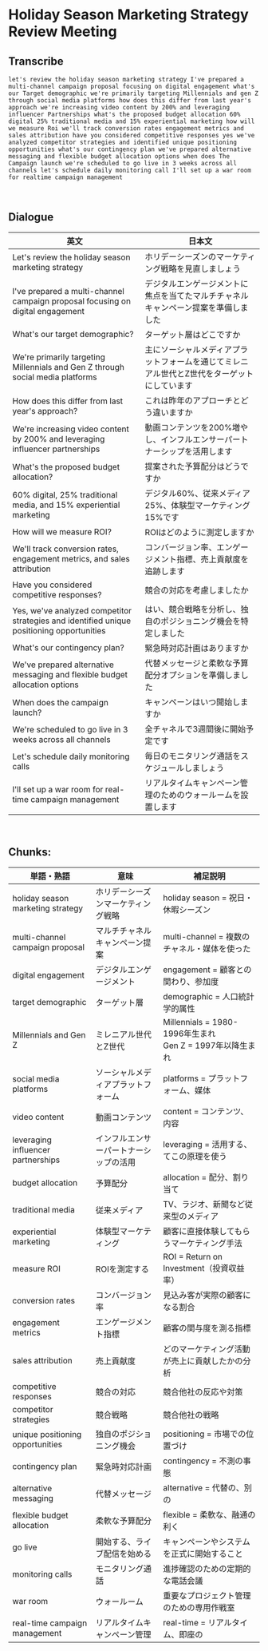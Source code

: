 # Holiday Season Marketing Strategy Review Meeting

## Transcribe
```
let's review the holiday season marketing strategy I've prepared a multi-channel campaign proposal focusing on digital engagement what's our Target demographic we're primarily targeting Millennials and gen Z through social media platforms how does this differ from last year's approach we're increasing video content by 200% and leveraging influencer Partnerships what's the proposed budget allocation 60% digital 25% traditional media and 15% experiential marketing how will we measure Roi we'll track conversion rates engagement metrics and sales attribution have you considered competitive responses yes we've analyzed competitor strategies and identified unique positioning opportunities what's our contingency plan we've prepared alternative messaging and flexible budget allocation options when does The Campaign launch we're scheduled to go live in 3 weeks across all channels let's schedule daily monitoring call I'll set up a war room for realtime campaign management
```

<br>

## Dialogue

| 英文 | 日本文 |
|------|--------|
| Let's review the holiday season marketing strategy | ホリデーシーズンのマーケティング戦略を見直しましょう |
| I've prepared a multi-channel campaign proposal focusing on digital engagement | デジタルエンゲージメントに焦点を当てたマルチチャネルキャンペーン提案を準備しました |
| What's our target demographic? | ターゲット層はどこですか |
| We're primarily targeting Millennials and Gen Z through social media platforms | 主にソーシャルメディアプラットフォームを通じてミレニアル世代とZ世代をターゲットにしています |
| How does this differ from last year's approach? | これは昨年のアプローチとどう違いますか |
| We're increasing video content by 200% and leveraging influencer partnerships | 動画コンテンツを200%増やし、インフルエンサーパートナーシップを活用します |
| What's the proposed budget allocation? | 提案された予算配分はどうですか |
| 60% digital, 25% traditional media, and 15% experiential marketing | デジタル60%、従来メディア25%、体験型マーケティング15%です |
| How will we measure ROI? | ROIはどのように測定しますか |
| We'll track conversion rates, engagement metrics, and sales attribution | コンバージョン率、エンゲージメント指標、売上貢献度を追跡します |
| Have you considered competitive responses? | 競合の対応を考慮しましたか |
| Yes, we've analyzed competitor strategies and identified unique positioning opportunities | はい、競合戦略を分析し、独自のポジショニング機会を特定しました |
| What's our contingency plan? | 緊急時対応計画はありますか |
| We've prepared alternative messaging and flexible budget allocation options | 代替メッセージと柔軟な予算配分オプションを準備しました |
| When does the campaign launch? | キャンペーンはいつ開始しますか |
| We're scheduled to go live in 3 weeks across all channels | 全チャネルで3週間後に開始予定です |
| Let's schedule daily monitoring calls | 毎日のモニタリング通話をスケジュールしましょう |
| I'll set up a war room for real-time campaign management | リアルタイムキャンペーン管理のためのウォールームを設置します |

<br>

## **Chunks:**

| 単語・熟語 | 意味 | 補足説明 |
|---|---|---|
| holiday season marketing strategy | ホリデーシーズンマーケティング戦略 | holiday season = 祝日・休暇シーズン |
| multi-channel campaign proposal | マルチチャネルキャンペーン提案 | multi-channel = 複数のチャネル・媒体を使った |
| digital engagement | デジタルエンゲージメント | engagement = 顧客との関わり、参加度 |
| target demographic | ターゲット層 | demographic = 人口統計学的属性 |
| Millennials and Gen Z | ミレニアル世代とZ世代 | Millennials = 1980-1996年生まれ<br>Gen Z = 1997年以降生まれ |
| social media platforms | ソーシャルメディアプラットフォーム | platforms = プラットフォーム、媒体 |
| video content | 動画コンテンツ | content = コンテンツ、内容 |
| leveraging influencer partnerships | インフルエンサーパートナーシップの活用 | leveraging = 活用する、てこの原理を使う |
| budget allocation | 予算配分 | allocation = 配分、割り当て |
| traditional media | 従来メディア | TV、ラジオ、新聞など従来型のメディア |
| experiential marketing | 体験型マーケティング | 顧客に直接体験してもらうマーケティング手法 |
| measure ROI | ROIを測定する | ROI = Return on Investment（投資収益率） |
| conversion rates | コンバージョン率 | 見込み客が実際の顧客になる割合 |
| engagement metrics | エンゲージメント指標 | 顧客の関与度を測る指標 |
| sales attribution | 売上貢献度 | どのマーケティング活動が売上に貢献したかの分析 |
| competitive responses | 競合の対応 | 競合他社の反応や対策 |
| competitor strategies | 競合戦略 | 競合他社の戦略 |
| unique positioning opportunities | 独自のポジショニング機会 | positioning = 市場での位置づけ |
| contingency plan | 緊急時対応計画 | contingency = 不測の事態 |
| alternative messaging | 代替メッセージ | alternative = 代替の、別の |
| flexible budget allocation | 柔軟な予算配分 | flexible = 柔軟な、融通の利く |
| go live | 開始する、ライブ配信を始める | キャンペーンやシステムを正式に開始すること |
| monitoring calls | モニタリング通話 | 進捗確認のための定期的な電話会議 |
| war room | ウォールーム | 重要なプロジェクト管理のための専用作戦室 |
| real-time campaign management | リアルタイムキャンペーン管理 | real-time = リアルタイム、即座の |
